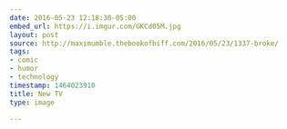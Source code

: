 ```yaml
---
date: 2016-05-23 12:18:30-05:00
embed_url: https://i.imgur.com/GKCd05M.jpg
layout: post
source: http://maximumble.thebookofbiff.com/2016/05/23/1337-broke/
tags:
- comic
- humor
- technology
timestamp: 1464023910
title: New TV
type: image

---
```

